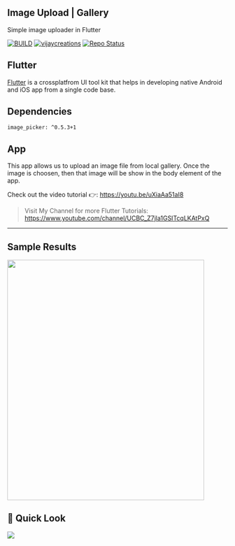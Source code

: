 ## Image Upload | Gallery

Simple image uploader in Flutter

[![BUILD](https://img.shields.io/badge/Build-OK-<COLOR>.svg)](https://github.com/vijayinyoutube/imageupload)  [![vijaycreations](https://img.shields.io/website-up-vijaycreations-green-orange/http/cv.lbesson.qc.to.svg)](https://www.youtube.com/channel/UCBC_Z7jla1GSITcqLKAtPxQ) [![Repo Status](https://img.shields.io/badge/RepoStatus-Active-blue.svg)](https://github.com/vijayinyoutube/imageupload)

## Flutter
[Flutter](https://flutter.dev/) is a crossplatfrom UI tool kit that helps in developing native Android and iOS app from a single code base.

## Dependencies
```
image_picker: ^0.5.3+1
```

## App
 This app allows us to upload an image file from local gallery. Once the image is choosen, then that image will be show in the body element of the app.


Check out the video tutorial 👉: https://youtu.be/uXiaAa51aI8
> Visit My Channel for more Flutter Tutorials: https://www.youtube.com/channel/UCBC_Z7jla1GSITcqLKAtPxQ 

------------------

## Sample Results

<img src="https://user-images.githubusercontent.com/58719230/89412969-9aea8f00-d745-11ea-9e4a-7e94bcb2e80f.png" width="450" height="550">


## :mag_right: Quick Look  
<img src="https://user-images.githubusercontent.com/58719230/89413217-12b8b980-d746-11ea-89d9-b456030b304d.png" >
